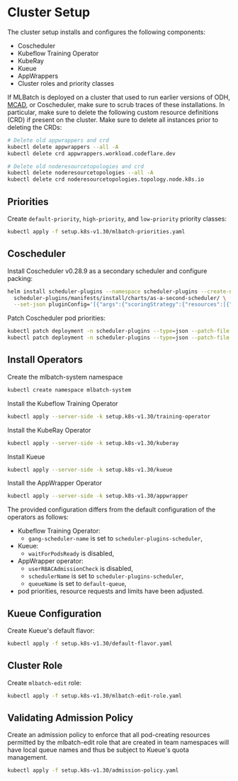 # Cluster Setup

The cluster setup installs and configures the following components:
+ Coscheduler
+ Kubeflow Training Operator
+ KubeRay
+ Kueue
+ AppWrappers
+ Cluster roles and priority classes

If MLBatch is deployed on a cluster that used to run earlier versions of ODH,
[MCAD](https://github.com/project-codeflare/mcad), or Coscheduler,
make sure to scrub traces of these installations. In particular, make sure to
delete the following custom resource definitions (CRD) if present on the
cluster. Make sure to delete all instances prior to deleting the CRDs:
```sh
# Delete old appwrappers and crd
kubectl delete appwrappers --all -A
kubectl delete crd appwrappers.workload.codeflare.dev

# Delete old noderesourcetopologies and crd
kubectl delete noderesourcetopologies --all -A
kubectl delete crd noderesourcetopologies.topology.node.k8s.io
```

## Priorities

Create `default-priority`, `high-priority`, and `low-priority` priority classes:
```sh
kubectl apply -f setup.k8s-v1.30/mlbatch-priorities.yaml
```

## Coscheduler

Install Coscheduler v0.28.9 as a secondary scheduler and configure packing:
```sh
helm install scheduler-plugins --namespace scheduler-plugins --create-namespace \
  scheduler-plugins/manifests/install/charts/as-a-second-scheduler/ \
  --set-json pluginConfig='[{"args":{"scoringStrategy":{"resources":[{"name":"nvidia.com/gpu","weight":1}],"requestedToCapacityRatio":{"shape":[{"utilization":0,"score":0},{"utilization":100,"score":10}]},"type":"RequestedToCapacityRatio"}},"name":"NodeResourcesFit"}]'
```
Patch Coscheduler pod priorities:
```sh
kubectl patch deployment -n scheduler-plugins --type=json --patch-file setup.k8s-v1.30/coscheduler-priority-patch.yaml scheduler-plugins-controller
kubectl patch deployment -n scheduler-plugins --type=json --patch-file setup.k8s-v1.30/coscheduler-priority-patch.yaml scheduler-plugins-scheduler
```

## Install Operators

Create the mlbatch-system namespace
```sh
kubectl create namespace mlbatch-system
```

Install the Kubeflow Training Operator
```sh
kubectl apply --server-side -k setup.k8s-v1.30/training-operator
```

Install the KubeRay Operator
```sh
kubectl apply --server-side -k setup.k8s-v1.30/kuberay
```

Install Kueue
```sh
kubectl apply --server-side -k setup.k8s-v1.30/kueue
```

Install the AppWrapper Operator
```sh
kubectl apply --server-side -k setup.k8s-v1.30/appwrapper
```
The provided configuration differs from the default configuration of the
operators as follows:
- Kubeflow Training Operator:
  - `gang-scheduler-name` is set to `scheduler-plugins-scheduler`,
- Kueue:
  - `waitForPodsReady` is disabled,
- AppWrapper operator:
  - `userRBACAdmissionCheck` is disabled,
  - `schedulerName` is set to `scheduler-plugins-scheduler`,
  - `queueName` is set to `default-queue`,
- pod priorities, resource requests and limits have been adjusted.

## Kueue Configuration

Create Kueue's default flavor:
```sh
kubectl apply -f setup.k8s-v1.30/default-flavor.yaml
```

## Cluster Role

Create `mlbatch-edit` role:
```sh
kubectl apply -f setup.k8s-v1.30/mlbatch-edit-role.yaml
```
## Validating Admission Policy

Create an admission policy to enforce that all pod-creating resources
permitted by the mlbatch-edit role that are created in team namespaces
will have local queue names and thus be subject to Kueue's quota management.
```sh
kubectl apply -f setup.k8s-v1.30/admission-policy.yaml
```
